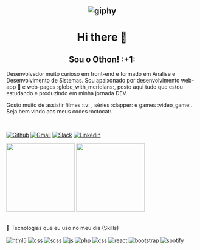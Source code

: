 <h2 align="center"><br/>
  
<image align="center">![giphy](https://user-images.githubusercontent.com/38433238/139483370-ff190efb-8274-4d6b-bc01-33de8d4e90c2.gif)</image><br/>
  
<h1 align="center">Hi there 👋</h1>
<h2 align="center" >Sou o Othon! :+1:</h2>
  
<p>Desenvolvedor muito curioso em front-end e formado em Analise e Desenvolvimento de Sistemas. Sou apaixonado por desenvolvimento web-app 📱 e web-pages :globe_with_meridians:, posto aqui tudo que estou estudando e produzindo em minha jornada DEV.</p>
Gosto muito de assistir filmes :tv: , séries :clapper: e games :video_game:. 
Seja bem vindo aos meus codes :octocat:.</p><br/>

  [![Github](https://img.shields.io/badge/GitHub-100000?style=for-the-badge&logo=github&logoColor=white)](https://github.com/othonsm)
  [![Gmail](https://img.shields.io/badge/Gmail-D14836?style=for-the-badge&logo=gmail&logoColor=white)](othonsmedeiro@gmail.com)
  [![Slack](https://img.shields.io/badge/Slack-4A154B?style=for-the-badge&logo=slack&logoColor=white)](https://app.slack.com/client/T017A1739LK/C0173326B2A/user_profile/U016V2QNA0P)
  [![Linkedin](https://img.shields.io/badge/LinkedIn-0077B5?style=for-the-badge&logo=linkedin&logoColor=white)](https://www.linkedin.com/in/othonmedeiros/)

<div style= align="center">
  <img height="180em" src="https://github-readme-stats.vercel.app/api?username=Othonsm&show_icons=true&theme=github_dark&include_all_commits=true&count_private=true"/>               <img height="180em" src="https://github-readme-stats.vercel.app/api/top-langs/?username=Othonsm&layout=compact&langs_count=7&theme=github_dark"/>
</div>

<div align="left"><br/>
  <p> 🚀 Tecnologias que eu uso no meu dia (Skills)</p>
  <div style="display: inline_block">
    <img align="center" alt="html5" src="https://img.shields.io/badge/HTML5-E34F26?style=for-the-badge&logo=html5&logoColor=white" />
    <img align="center" alt="css" src="https://img.shields.io/badge/CSS3-1572B6?style=for-the-badge&logo=css3&logoColor=white" />
    <img align="center" alt="scss" src="https://img.shields.io/badge/Sass-CC6699?style=for-the-badge&logo=sass&logoColor=white" />
    <img align="center" alt="js" src="https://img.shields.io/badge/JavaScript-F7DF1E?style=for-the-badge&logo=javascript&logoColor=black" />
    <img align="center" alt="php" src="https://img.shields.io/badge/WordPress-777BB4?style=for-the-badge&logo=php&logoColor=white" />
    <img align="center" alt="css" src="https://img.shields.io/badge/React-20232A?style=for-the-badge&logo=react&logoColor=61DAFB" />
    <img align="center" alt="react" src="https://img.shields.io/badge/Sass-CC6699?style=for-the-badge&logo=sass&logoColor=white" />
    <img align="center" alt="bootstrap" src="https://img.shields.io/badge/Bootstrap-563D7C?style=for-the-badge&logo=bootstrap&logoColor=white" />
    <img align="center" alt="spotify" src="https://img.shields.io/badge/Spotify-1ED760?&style=for-the-badge&logo=spotify&logoColor=white" />
  </div>
</div>
